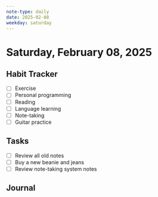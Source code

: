 ```yaml
---
note-type: daily
date: 2025-02-08
weekday: saturday
---
```


# Saturday, February 08, 2025

## Habit Tracker

- [ ] Exercise
- [ ] Personal programming
- [ ] Reading
- [ ] Language learning
- [ ] Note-taking
- [ ] Guitar practice

## Tasks

- [ ] Review all old notes
- [ ] Buy a new beanie and jeans
- [ ] Review note-taking system notes

## Journal
